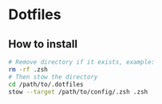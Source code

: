 # Dotfiles
## How to install

```bash
# Remove directory if it exists, example:
rm -rf .zsh
# Then stow the directory
cd /path/to/.dotfiles
stow --target /path/to/config/.zsh .zsh
```
